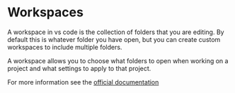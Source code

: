 # Workspaces

A workspace in vs code is the collection of folders that you are editing. By default this is whatever folder you have open, but you can create custom workspaces to include multiple folders. 

A workspace allows you to choose what folders to open when working on a project and what settings to apply to that project.

For more information see the [official documentation](https://code.visualstudio.com/docs/editor/workspaces)
